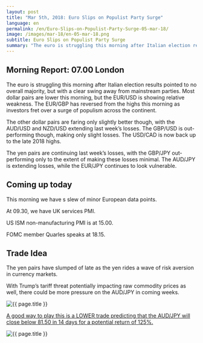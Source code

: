 ```yaml
---
layout: post
title: "Mar 5th, 2018: Euro Slips on Populist Party Surge"
language: en
permalink: /en/Euro-Slips-on-Populist-Party-Surge-05-mar-18/
image: /images/mar-18/en-05-mar-18.png
subtitle: Euro Slips on Populist Party Surge
summary: "The euro is struggling this morning after Italian election results pointed to no overall majority, but with a clear swing away from mainstream parties. Most dollar pairs are lower this morning, but the EUR/USD is showing relative weakness"
---
```

## Morning Report: 07.00 London

The euro is struggling this morning after Italian election results pointed to no overall majority, but with a clear swing away from mainstream parties. Most dollar pairs are lower this morning, but the EUR/USD is showing relative weakness. The EUR/GBP has reversed from the highs this morning as investors fret over a surge of populism across the continent. 

The other dollar pairs are faring only slightly better though, with the AUD/USD and NZD/USD extending last week’s losses. The GBP/USD is out-performing though, making only slight losses. The USD/CAD is now back up to the late 2018 highs. 

The yen pairs are continuing last week’s losses, with the GBP/JPY out-performing only to the extent of making these losses minimal. The AUD/JPY is extending losses, while the EUR/JPY continues to look vulnerable. 

## Coming up today 

This morning we have s slew of minor European data points. 

At 09.30, we have UK services PMI. 

US ISM non-manufacturing PMI is at 15.00. 

FOMC member Quarles speaks at 18.15. 

## Trade Idea

The yen pairs have slumped of late as the yen rides a wave of risk aversion in currency markets. 

With Trump’s tariff threat potentially impacting raw commodity prices as well, there could be more pressure on the AUD/JPY in coming weeks.

<img class="post-image" src="{{ site.url }}/images/mar-18/en-05-mar-18.png" alt="{{ page.title }}" title="{{ page.title }}">

<a href="http://record.binary.com/_bPzDzniJKAJHH6eEtUVc2J0co5lt24DG/1/?currency=GBP&market=forex&underlying=frxAUDJPY&formname=higherlower&duration_amount=14&duration_units=d&amount=10&amount_type=payout&expiry_type=duration&barrier=81.50" target="_blank">A good way to play this is a LOWER trade predicting that the AUD/JPY will close below 81.50 in 14 days for a potential return of 125%.</a>

<img class="post-image" src="{{ site.url }}/images/mar-18/en-05-mar-2-18.png" alt="{{ page.title }}" title="{{ page.title }}">

